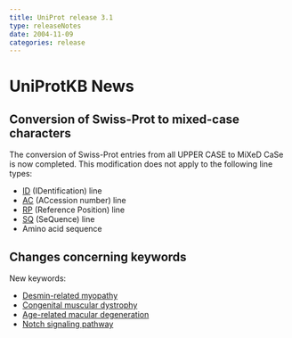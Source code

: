 ```yaml
---
title: UniProt release 3.1
type: releaseNotes
date: 2004-11-09
categories: release
---
```


# UniProtKB News

## Conversion of Swiss-Prot to mixed-case characters

The conversion of Swiss-Prot entries from all UPPER CASE to MiXeD CaSe is now completed. This modification does not apply to the following line types:

-   [ID](https://www.uniprot.org/manual/entry_name) (IDentification) line
-   [AC](https://www.uniprot.org/manual/accession) (ACcession number) line
-   [RP](https://www.uniprot.org/manual/references) (Reference Position) line
-   [SQ](https://www.uniprot.org/manual/sequences) (SeQuence) line
-   Amino acid sequence

## Changes concerning keywords

New keywords:

-   [Desmin-related myopathy](https://www.uniprot.org/keywords/KW-0911)
-   [Congenital muscular dystrophy](https://www.uniprot.org/keywords/KW-0912)
-   [Age-related macular degeneration](https://www.uniprot.org/keywords/KW-0913)
-   [Notch signaling pathway](https://www.uniprot.org/keywords/KW-0914)
